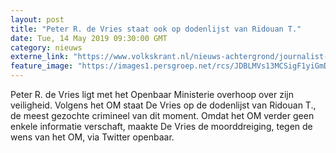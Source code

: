 ```yaml
---
layout: post
title: "Peter R. de Vries staat ook op dodenlijst van Ridouan T."
date: Tue, 14 May 2019 09:30:00 GMT
category: nieuws
externe_link: "https://www.volkskrant.nl/nieuws-achtergrond/journalist-peter-r-de-vries-staat-op-de-dodenlijst-van-ridouan-t~be62e01e/"
feature_image: "https://images1.persgroep.net/rcs/JDBLMVs13MCSigF1yiGmD_Kmor8/diocontent/144679528/_focus/0.5/0.5/_fill/320/320?appId=93a17a8fd81db0de025c8abd1cca1279&quality=0.85"
---
```


Peter R. de Vries ligt met het Openbaar Ministerie overhoop over zijn veiligheid. Volgens het OM staat De Vries op de dodenlijst van Ridouan T., de meest gezochte crimineel van dit moment. Omdat het OM verder geen enkele informatie verschaft, maakte De Vries de moorddreiging, tegen de wens van het OM, via Twitter openbaar.
